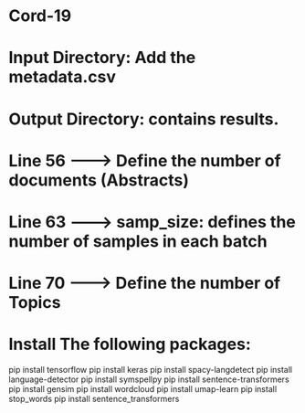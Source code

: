 # Cord-19

# Input Directory: Add the metadata.csv 
# Output Directory: contains results. 


# Line 56 ---> Define the number of documents (Abstracts)
# Line 63 ---> samp_size: defines the number of samples in each batch 
# Line 70 ---> Define the number of Topics

# Install The following packages:

pip install tensorflow
pip install keras
pip install spacy-langdetect
pip install language-detector
pip install symspellpy
pip install sentence-transformers
pip install gensim
pip install wordcloud
pip install umap-learn
pip install stop_words
pip install sentence_transformers

